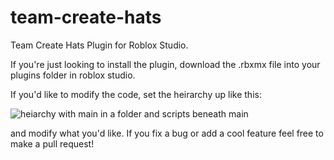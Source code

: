 # team-create-hats
Team Create Hats Plugin for Roblox Studio.

If you're just looking to install the plugin, download the .rbxmx file into your plugins folder in roblox studio.

If you'd like to modify the code, set the heirarchy up like this:

![heiarchy with main in a folder and scripts beneath main](https://cdn.discordapp.com/attachments/510610831692529681/661319440885088282/unknown.png)

and modify what you'd like.
If you fix a bug or add a cool feature feel free to make a pull request!

